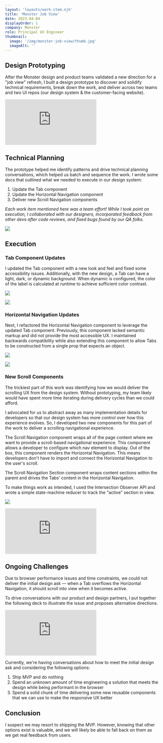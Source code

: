 ```yaml
---
layout: 'layouts/work-item.njk'
title: 'Monster Job View'
date: 2023-04-04
displayOrder: 1
company: Monster
role: Principal UX Engineer
thumbnail:
  image: '/img/monster-job-view/thumb.jpg'
  imageAlt: ''
---
```


## Design Prototyping

After the Monster design and product teams validated a new direction for a "job view" refresh, I built a design prototype to discover and solidify technical requirements, break down the work, and deliver across two teams and two UI repos (our design system & the customer-facing website).

<div class="video-wrapper"><iframe style="aspect-ratio: 3508 / 1870" src="https://player.vimeo.com/video/814942505" frameborder="0" allow="autoplay; fullscreen; picture-in-picture" allowfullscreen  title="job-view-scroll-proto.mov"></iframe></div>

## Technical Planning

The prototype helped me identify patterns and drive technical planning conversations, which helped us batch and sequence the work. I wrote some docs that outlined what we needed to execute in our design system:

1. Update the Tab component
2. Update the Horizontal Navigation component
3. Deliver new Scroll Navigation components

_Each work item mentioned here was a team effort! While I took point on execution, I collaborated with our designers, incorporated feedback from other devs after code reviews, and fixed bugs found by our QA folks._

![](/img/monster-job-view/01.jpg)

## Execution

### Tab Component Updates

I updated the Tab component with a new look and feel and fixed some accessibility issues. Additionally, with the new design, a Tab can have a light, dark, or dynamic background. When dynamic is configured, the color of the label is calculated at runtime to achieve sufficient color contrast.

![](/img/monster-job-view/02.jpg)

![](/img/monster-job-view/03.jpg)

### Horizontal Navigation Updates

Next, I refactored the Horizontal Navigation component to leverage the updated Tab component. Previously, this component lacked semantic markup and did not provide the most accessible UX. I maintained backwards compatibility while also extending this component to allow Tabs to be constructed from a single prop that expects an object.

![](/img/monster-job-view/04.jpg)

![](/img/monster-job-view/05.jpg)

### New Scroll Components

The trickiest part of this work was identifying how we would deliver the scrolling UX from the design system. Without prototyping, my team likely would have spent more time iterating during delivery cycles than we could afford.

I advocated for us to abstract away as many implementation details for developers so that our design system has more control over how this experience evolves. So, I developed two new components for this part of the work to deliver a scrolling navigational experience.

The Scroll Navigation component wraps all of the page content where we want to provide a scroll-based navigational experience. This component allows a developer to configure which nav element to display. Out of the box, this component renders the Horizontal Navigation. This means developers don't have to import and connect the Horizontal Navigation to the user's scroll.

The Scroll Navigation Section component wraps content sections within the parent and drives the Tabs' content in the Horizontal Navigation.

To make things work as intended, I used the Intersection Observer API and wrote a simple state-machine reducer to track the "active" section in view.

![](/img/monster-job-view/06.jpg)

<div class="video-wrapper">
<iframe style="aspect-ratio: 2638 / 1720" src="https://player.vimeo.com/video/814932791?h=37f3a79843" frameborder="0" allow="autoplay; fullscreen; picture-in-picture" allowfullscreen style="position:absolute;top:0;left:0;width:100%;height:100%;" title="scroll-nav"></iframe>
</div>

## Ongoing Challenges

Due to browser performance issues and time constraints, we could not deliver the initial design ask — when a Tab overflows the Horizontal Navigation, it should scroll into view when it becomes active.

To drive conversations with our product and design partners, I put together the following deck to illustrate the issue and proposes alternative directions.

<div class="video-wrapper">
<iframe style="aspect-ratio: 3584 / 2240" src="https://player.vimeo.com/video/814932758?h=6c3c63fe02" frameborder="0" allow="autoplay; fullscreen; picture-in-picture" allowfullscreen style="position:absolute;top:0;left:0;width:100%;height:100%;" title="horizontal-nav-overflow-issue"></iframe>
</div>

Currently, we're having conversations about how to meet the initial design ask and considering the following options:

1. Ship MVP and do nothing
2. Spend an unknown amount of time engineering a solution that meets the design while being performant in the browser
3. Spend a solid chunk of time delivering some new reusable components that we can use to make the responsive UX better

## Conclusion

I suspect we may resort to shipping the MVP. However, knowing that other options exist is valuable, and we will likely be able to fall back on them as we get real feedback from users.
